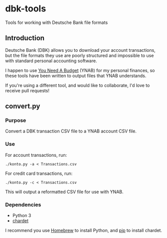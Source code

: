# dbk-tools

Tools for working with Deutsche Bank file formats

## Introduction

Deutsche Bank (DBK) allows you to download your account transactions, but the file formats they use are poorly structured and impossible to use with standard personal accounting software.

I happen to use [You Need A Budget](http://www.youneedabudget.com/) (YNAB) for my personal finances, so these tools have been written to output files that YNAB understands.

If you're using a different tool, and would like to collaborate, I'd love to receive pull requests!

## convert.py

### Purpose

Convert a DBK transaction CSV file to a YNAB account CSV file.

### Use

For account transactions, run:

```
./konto.py -a < Transactions.csv
```
For credit card transactions, run:

```
./konto.py -c < Transactions.csv
```

This will output a reformatted CSV file for use with YNAB.

### Dependencies

- Python 3
- [chardet](https://pypi.python.org/pypi/chardet)

I recommend you use [Homebrew](https://github.com/Homebrew/homebrew) to install Python, and [pip](https://pypi.python.org/pypi/pip) to install chardet.
